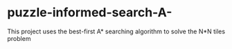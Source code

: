 # puzzle-informed-search-A-
This project uses the best-first A* searching algorithm to solve the N*N tiles problem
